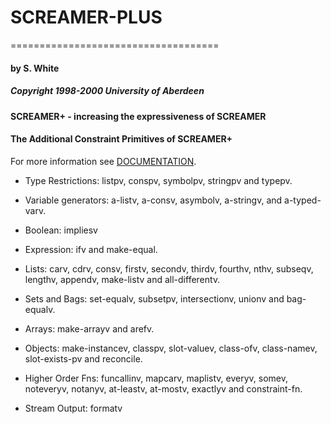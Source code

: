 # SCREAMER-PLUS
====================================


#### by S. White
##### Copyright 1998-2000 University of Aberdeen


#### SCREAMER+ - increasing the expressiveness of SCREAMER


#### The Additional Constraint Primitives of SCREAMER+


For more information see [DOCUMENTATION](https://github.com/PHRaposo/screamer-plus/blob/master/doc/screamer-plus.pdf).


* Type Restrictions: listpv, conspv, symbolpv, stringpv and typepv.


* Variable generators: a-listv, a-consv, asymbolv, a-stringv, and a-typed-varv.


* Boolean: impliesv


* Expression: ifv and make-equal.


* Lists: carv, cdrv, consv, firstv, secondv, thirdv, fourthv, nthv, subseqv, lengthv, appendv, make-listv and all-differentv.


* Sets and Bags: set-equalv, subsetpv, intersectionv, unionv and bag-equalv.


* Arrays: make-arrayv and arefv.


* Objects: make-instancev, classpv, slot-valuev, class-ofv, class-namev, slot-exists-pv and reconcile.


* Higher Order Fns: funcallinv, mapcarv, maplistv, everyv, somev, noteveryv, notanyv, at-leastv, at-mostv, exactlyv and constraint-fn.


* Stream Output: formatv

